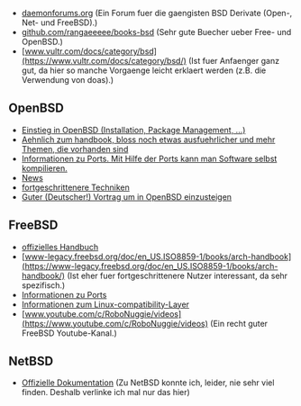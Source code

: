 - [daemonforums.org](http://daemonforums.org/) (Ein Forum fuer die gaengisten BSD Derivate (Open-, Net- und FreeBSD).)
- [github.com/rangaeeeee/books-bsd](https://github.com/rangaeeeee/books-bsd) (Sehr gute Buecher ueber Free- und OpenBSD.)
- [www.vultr.com/docs/category/bsd](https://www.vultr.com/docs/category/bsd/) (Ist fuer Anfaenger ganz gut, da hier so manche Vorgaenge leicht erklaert werden (z.B. die Verwendung von doas).)

## OpenBSD
- [Einstieg in OpenBSD (Installation, Package Management, ...)](https://www.openbsdhandbook.com/)
- [Aehnlich zum handbook, bloss noch etwas ausfuehrlicher und mehr Themen, die vorhanden sind](https://www.openbsd.org/faq/)
- [Informationen zu Ports. Mit Hilfe der Ports kann man Software selbst kompilieren.](https://www.openbsd.org/faq/ports/)
- [News](https://undeadly.org/cgi?action=front)
- [fortgeschrittenere Techniken](http://openbsdsupport.org/)
- [Guter (Deutscher!) Vortrag um in OpenBSD einzusteigen](https://www.youtube.com/watch?v=c0AtaEhFH8s)

## FreeBSD
- [offizielles Handbuch](https://docs.freebsd.org/en/books/handbook/)
- [www-legacy.freebsd.org/doc/en_US.ISO8859-1/books/arch-handbook](https://www-legacy.freebsd.org/doc/en_US.ISO8859-1/books/arch-handbook/) (Ist eher fuer fortgeschrittenere Nutzer interessant, da sehr spezifisch.)
- [Informationen zu Ports](https://www.freebsd.org/ports/)
- [Informationen zum Linux-compatibility-Layer](https://docs.freebsd.org/en/books/handbook/linuxemu/)
- [www.youtube.com/c/RoboNuggie/videos](https://www.youtube.com/c/RoboNuggie/videos) (Ein recht guter FreeBSD Youtube-Kanal.)

## NetBSD
- [Offizielle Dokumentation](http://www.netbsd.org/docs/) (Zu NetBSD konnte ich, leider, nie sehr viel finden. Deshalb verlinke ich mal nur das hier)
